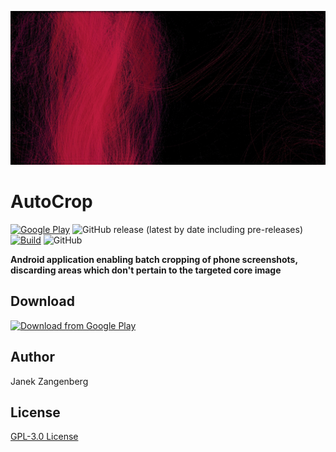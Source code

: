 ![alt text](store-images/grafics/Webp.net-resizeimage.jpg?raw=true)

# AutoCrop

[![Google Play](https://img.shields.io/endpoint?color=green&logo=google-play&logoColor=white&url=https%3A%2F%2Fplayshields.herokuapp.com%2Fplay%3Fi%3Dcom.w2sv.autocrop%26l%3DGoogle%2520Play%26m%3D%24version)](https://play.google.com/store/apps/details?id=com.w2sv.autocrop)
![GitHub release (latest by date including pre-releases)](https://img.shields.io/github/v/release/w2sv/AutoCrop?include_prereleases)
[![Build](https://github.com/w2sv/AutoCrop/actions/workflows/workflow.yaml/badge.svg)](https://github.com/w2sv/AutoCrop/actions/workflows/workflow.yaml)
![GitHub](https://img.shields.io/github/license/w2sv/AutoCrop)

  __Android application enabling batch cropping of phone screenshots, discarding areas which don't pertain to the targeted core image__

## Download

[<img src="https://play.google.com/intl/en_us/badges/images/generic/en_badge_web_generic.png" 
      alt="Download from Google Play" 
      height="80">](https://play.google.com/store/apps/details?id=com.w2sv.autocrop)

## Author
Janek Zangenberg

## License
[GPL-3.0 License](LICENSE)
